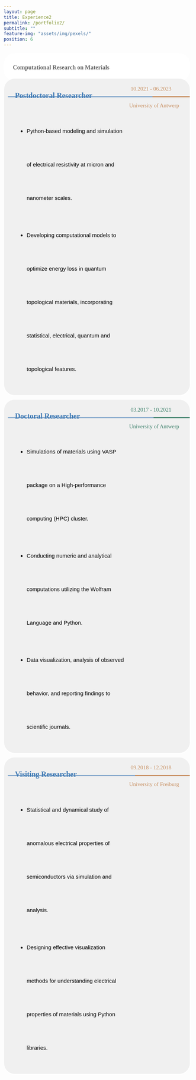 ```yaml
---
layout: page
title: Experience2
permalink: /portfolio2/
subtitle: ""
feature-img: "assets/img/pexels/"
position: 6
---
```


<style>
    /* Reset default margin and padding */
    body {
        margin: 0;
        padding: 10px;
        background-image: url('assets/img/header/education.jpg');
        background-repeat: no-repeat;
        background-position: center center;
        background-size: cover; /* Ensure the background image covers the entire viewport */
    }
    .textbox {
        background-color: #f0f0f0;
        border: 1px solid white;
        border-radius: 30px;
        padding: 10px;
        margin: 0;
        box-shadow: 0 2px 2px white;
        position: relative;
        display: flex; /* Ensure relative positioning for absolute positioning of pseudo-element */
    }

    .textbox::before {
        content: "";
        position: absolute;
        top: 0;
        left: 0;
        width: 100%; /* Take up the full width of the box */
        height: 8px; /* Thickness of the strip */
        border-radius: 20px; /* Ensure rounded corners on the top */
    }

    .textbox h3 {
        color: #333;
        font-size: 12px;
        margin-bottom: 10px;
    }

    .textbox p {
        color: #666;
        font-size: 16px;
        line-height: 1.6;
    }

    .responsive-text {
        font-size: 23px; /* Global font size for .responsive-text */
        font-family: 'Garamond';
        color: #abb8a0;
    }

    @media only screen and (max-width: 600px) {
        /* Adjust styles for small screens */
        .textbox {
            flex-direction: column;
            align-items: flex-start;
            padding: 3px;
        }

        .textbox > div {
            margin-left: 0;
            margin-top: 0;
            margin-bottom: 0;
        }

        .textbox i {
            margin-right: 0;
        }

        .textbox p {
            font-size: 18px; /* Adjusted font size for paragraphs on small screens */
            margin-left: 0;
            margin-top: 2px;
        }

        .responsive-text {
            font-size: 18px; /* Smaller font size for smaller screens */
        }

        /* Remove styles for additional column */
        .textbox .additional-column {
            display: none;
        }
    }
</style>


<section>
    <div class="textbox" style="display: flex; justify-content: space-between; border: 0.5px solid white; background-color: white; line-height: 40px; margin-bottom: -5px;">
        <div style="margin-left: 0.4em; margin-top: -0.1em; display: flex; align-items: center; margin-bottom: -5px;">
            <i class="fa fa-briefcase" style="margin-right: 5px; color: #abb8a0;"></i> <!-- Icon -->
            <p class="responsive-text" style="font-weight: bold; margin-left: 0.2em;"> Computational Research on Materials</p> <!-- Text -->
        </div>
    </div>
    <div class="textbox" style="display: flex; justify-content: space-between; line-height: 90px; margin-bottom: 10px;">
        <div class="main-content" style="flex: 1;">
            <div style="margin-left: 0.1em; margin-top: -0.1em; display: flex; align-items: center; margin-bottom: 5px;">
                <p style="font-weight: bold; font-family: 'Garamond'; font-size: 20px; color: rgba(62, 121, 180, 1); margin-left: 0.9em;">Postdoctoral Researcher</p>
            </div>
            <ul style="font-size: 15px; font-family: 'Avenir Next LT Pro Regular', sans-serif; margin-left: 1.7em; color: black;">
                <li style="margin-bottom: 10px;">Python-based modeling and simulation of electrical resistivity at micron and nanometer scales.</li>
                <li style="margin-bottom: 10px;">Developing computational models to optimize energy loss in quantum topological materials, incorporating statistical, electrical, quantum and topological features.</li>
            </ul>
            <div style="::before; content: ''; position: absolute; top: 47px; left: 10px; width: 98%; height: 2.5px; background: linear-gradient(to right, rgba(62, 121, 180, 0.6) 79.5%, rgba(200, 144, 98, 1) 20.5%); border-radius: 10px;"> </div>
        </div>
        <div class="additional-column" style="width: 160px; height: 100px; position: relative;">
            <p><span style="font-family: 'Avenir Next LT Pro'; font-size: 15px; color: gray; position: absolute; top: 0; left: 0;"> </span></p>
            <p><span style="font-family: 'Avenir Next LT Pro'; font-size: 15px; color: rgba(200, 144, 98, 1); position: absolute; top: 5px; left: 10px;">10.2021 - 06.2023</span></p>
            <p><span style="font-family: 'Avenir Next LT Pro'; font-size: 15px; color: rgba(200, 144, 98, 1); position: absolute; top: 50px; left: 6px;">University of Antwerp</span></p>
        </div>
    </div>
    <div class="textbox" style="display: flex; justify-content: space-between; line-height: 90px; margin-bottom: 10px;">
        <div class="main-content" style="flex: 1;">
            <div style="margin-left: 0.1em; margin-top: -0.1em; display: flex; align-items: center; margin-bottom: 5px;">
                <p style="font-weight: bold; font-family: 'Garamond'; font-size: 20px; color: rgba(62, 121, 180, 1); margin-left: 0.9em;">Doctoral Researcher</p>
            </div>
            <ul style="font-size: 15px; font-family: 'Avenir Next LT Pro Regular', sans-serif; margin-left: 1.7em; color: black;">
                <li style="margin-bottom: 10px;">Simulations of materials using VASP package on a High-performance computing (HPC) cluster.</li>
                <li style="margin-bottom: 10px;">Conducting numeric and analytical computations utilizing the Wolfram Language and Python.</li>
                <li style="margin-bottom: 10px;">Data visualization, analysis of observed behavior, and reporting findings to scientific journals.</li>
            </ul            >
            <div style="::before; content: ''; position: absolute; top: 47px; left: 10px; width: 98%; height: 3px; background: linear-gradient(to right, rgba(62, 121, 180, 0.6) 80%, rgba(64, 130, 109, 1) 20%); border-radius: 10px;"> </div>
        </div>
        <div class="additional-column" style="width: 160px; height: 100px; position: relative;">
            <p><span style="font-family: 'Avenir Next LT Pro'; font-size: 15px; color: gray; position: absolute; top: 0; left: 0;"> </span></p>
            <p><span style="font-family: 'Avenir Next LT Pro'; font-size: 15px; color: rgba(64, 130, 109, 1); position: absolute; top: 5px; left: 10px;">03.2017 - 10.2021</span></p>
            <p><span style="font-family: 'Avenir Next LT Pro'; font-size: 15px; color: rgba(64, 130, 109, 1); position: absolute; top: 50px; left: 6px;">University of Antwerp</span></p>
        </div>
    </div>
    <div class="textbox" style="display: flex; justify-content: space-between; line-height: 90px; margin-bottom: 10px;">
        <div class="main-content" style="flex: 1;">
            <div style="margin-left: 0.1em; margin-top: -0.1em; display: flex; align-items: center; margin-bottom: 5px;">
                <p style="font-weight: bold; font-family: 'Garamond'; font-size: 20px; color: rgba(62, 121, 180, 1); margin-left: 0.9em;">Visiting Researcher</p>
            </div>
            <ul style="font-size: 15px; font-family: 'Avenir Next LT Pro Regular', sans-serif; margin-left: 1.7em; color: black;">
                <li style="margin-bottom: 10px;">Statistical and dynamical study of anomalous electrical properties of semiconductors via simulation and analysis.</li>
                <li style="margin-bottom: 10px;">Designing effective visualization methods for understanding electrical properties of materials using Python libraries.</li>
            </ul>
            <div style="::before; content: ''; position: absolute; top: 47px; left: 10px; width: 98%; height: 3px; background: linear-gradient(to right, rgba(62, 121, 180, 0.6) 70%, rgba(200, 144, 98, 1) 30%); border-radius: 10px;"> </div>
        </div>
        <div class="additional-column" style="width: 160px; height: 100px; position: relative;">
            <p><span style="font-family: 'Avenir Next LT Pro'; font-size: 15px; color: gray; position: absolute; top: 0; left: 0;"> </span></p>
            <p><span style="font-family: 'Avenir Next LT Pro'; font-size: 15px; color: rgba(200, 144, 98, 1); position: absolute; top: 5px; left: 10px;">09.2018 - 12.2018</span></p>
            <p><span style="font-family: 'Avenir Next LT Pro'; font-size: 15px; color: rgba(200, 144, 98, 1); position: absolute; top: 50px; left: 6px;">University of Freiburg</span></p>
        </div>
    </div>
</section>

